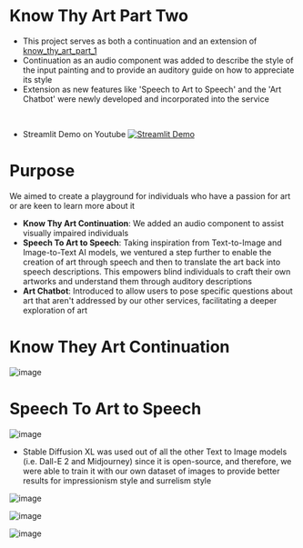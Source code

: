 # Know Thy Art Part Two
- This project serves as both a continuation and an extension of [know_thy_art_part_1](https://github.com/ryan-hk-koo/know_thy_art_part_1)  
- Continuation as an audio component was added to describe the style of the input painting and to provide an auditory guide on how to appreciate its style
- Extension as new features like 'Speech to Art to Speech' and the 'Art Chatbot' were newly developed and incorporated into the service 

<br>

- Streamlit Demo on Youtube
[![Streamlit Demo](https://img.youtube.com/vi/CgBtw9AcVYY/0.jpg)](https://youtu.be/CgBtw9AcVYY)

# Purpose
We aimed to create a playground for individuals who have a passion for art or are keen to learn more about it
- **Know Thy Art Continuation**: We added an audio component to assist visually impaired individuals
- **Speech To Art to Speech**: Taking inspiration from Text-to-Image and Image-to-Text AI models, we ventured a step further to enable the creation of art through speech and then to translate the art back into speech descriptions. This empowers blind individuals to craft their own artworks and understand them through auditory descriptions
- **Art Chatbot**: Introduced to allow users to pose specific questions about art that aren't addressed by our other services, facilitating a deeper exploration of art

# Know They Art Continuation
![image](https://github.com/ryan-hk-koo/know_thy_art_part_2/assets/143580734/97a2b0ee-5ed9-45ab-b117-6ca19b8318f6)

# Speech To Art to Speech
![image](https://github.com/ryan-hk-koo/know_thy_art_part_2/assets/143580734/2c7a6d5f-60ac-41e4-8fea-1b8cc1f42e94)

- Stable Diffusion XL was used out of all the other Text to Image models (i.e. Dall-E 2 and  Midjourney) since it is open-source, and therefore, we were able to train it with our own dataset of images to provide better results for impressionism style and surrelism style

![image](https://github.com/ryan-hk-koo/know_thy_art_part_2/assets/143580734/ca0797dc-b2f6-4e57-bcd4-76669f14d18d)

![image](https://github.com/ryan-hk-koo/know_thy_art_part_2/assets/143580734/ec7d6297-4a16-4895-94be-5a79d94ccb78)

![image](https://github.com/ryan-hk-koo/know_thy_art_part_2/assets/143580734/e4dd77d5-1577-4008-a3fd-bb950c4e5f18)
